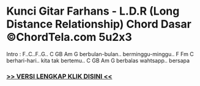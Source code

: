 
 # Kunci Gitar Farhans - L.D.R (Long Distance Relationship) Chord Dasar ©ChordTela.com 5u2x3


Intro : F..C..F..G.. C GB Am G berbulan-bulan.. berminggu-minggu.. F Fm C berhari-hari.. kita tak bertemu.. C GB Am G berbalas wahtsapp.. bersapa

###  <a href="https://shortlighzx.web.app?sq=Kunci Gitar Farhans - L.D.R (Long Distance Relationship) Chord Dasar ©ChordTela.com"> >> VERSI LENGKAP KLIK DISINI << </a>
